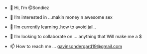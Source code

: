- 👋 Hi, I’m @Sondiez
- 👀 I’m interested in ...makin money n awesome sex
- 🌱 I’m currently learning .how to avoid jail..
- 💞️ I’m looking to collaborate on ... anything that Will make me a $

- 📫 How to reach me ... gavinsondergard19@gmail.com

<!---
Sondiez/Sondiez is a ✨ special ✨ repository because its `README.md` (this file) appears on your GitHub profile.
You can click the Preview link to take a look at your changes.
--->

